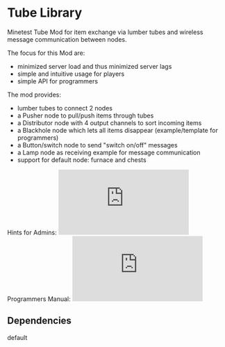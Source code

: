 # Tube Library

Minetest Tube Mod for item exchange via lumber tubes and wireless message communication between nodes.

The focus for this Mod are:
- minimized server load and thus minimized server lags
- simple and intuitive usage for players
- simple API for programmers

The mod provides:
- lumber tubes to connect 2 nodes
- a Pusher node to pull/push items through tubes
- a Distributor node with 4 output channels to sort incoming items
- a Blackhole node which lets all items disappear (example/template for programmers)
- a Button/switch node to send "switch on/off" messages
- a Lamp node as receiving example for message communication
- support for default node: furnace and chests

Hints for Admins: ![manual.md](https://github.com/joe7575/techpack/blob/master/tubelib/manual.md)  
Programmers Manual: ![api.md](https://github.com/joe7575/techpack/blob/master/tubelib/api.md)

## Dependencies
default  

